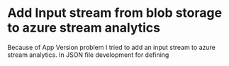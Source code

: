 # Add Input stream from blob storage to azure stream analytics

Because of App Version problem I tried to add an input stream to azure stream analytics.
In JSON file development for defining




 
<!--stackedit_data:
eyJoaXN0b3J5IjpbMTUxMjkwODI2MiwxMzQ4NDYzNDk5LDEzND
g0NjM0OTldfQ==
-->